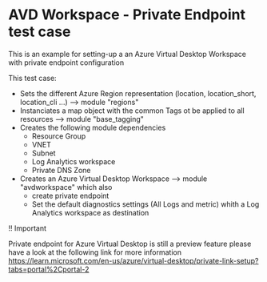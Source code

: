 # AVD Workspace - Private Endpoint test case

This is an example for setting-up a an Azure Virtual Desktop Workspace with private endpoint configuration  

This test case:
- Sets the different Azure Region representation (location, location_short, location_cli ...) --> module "regions"
- Instanciates a map object with the common Tags ot be applied to all resources --> module "base_tagging"
- Creates the following module dependencies
    - Resource Group
    - VNET
    - Subnet
    - Log Analytics workspace
    - Private DNS Zone
- Creates an Azure Virtual Desktop Workspace --> module "avdworkspace" which also
    - create private endpoint  
    - Set the default diagnostics settings (All Logs and metric) whith a Log Analytics workspace as destination

!! Important

Private endpoint for Azure Virtual Desktop is still a preview feature please have a look at the following link for more information  https://learn.microsoft.com/en-us/azure/virtual-desktop/private-link-setup?tabs=portal%2Cportal-2

<!-- BEGIN_AUTOMATED_TF_DOCS_BLOCK -->

<!-- END_AUTOMATED_TF_DOCS_BLOCK -->

